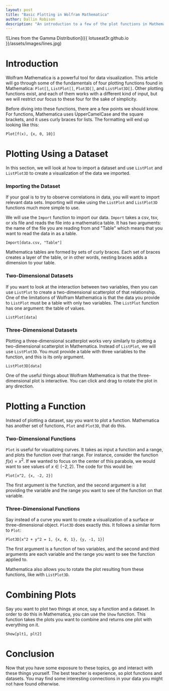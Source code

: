 ```yaml
---
layout: post
title: "Basic Plotting in Wolfram Mathematica"
author: Dallin Robison
description: "An introduction to a few of the plot functions in Mathematica"
---
```


![Lines from the Gamma Distribution]({{ lotuseat3r.github.io }}/assets/images/lines.jpg)

# Introduction

Wolfram Mathematica is a powerful tool for data visualization. This article will go through some of the fundamentals of four plotting functions found in Mathematica: `Plot[]`, `ListPlot[]`, `Plot3D[]`, and `ListPlot3D[]`. Other plotting functions exist, and each of them works with a different kind of input, but we will restrict our focus to these four for the sake of simplicity.

Before diving into these functions, there are a few points we should know. For functions, Mathematica uses UpperCamelCase and the square brackets, and it uses curly braces for lists. The formatting will end up looking like this:

```
Plot[f(x), {x, 0, 10}]
```

# Plotting Using a Dataset

In this section, we will look at how to import a dataset and use `ListPlot` and `ListPlot3D` to create a visualization of the data we imported.

### Importing the Dataset 

If your goal is to try to observe correlations in data, you will want to import relevant data sets. Importing will make using the `ListPlot` and `ListPlot3D` functions much more simple to use.

We will use the `Import` function to import our data. `Import` takes a csv, tsv, or xls file and reads the file into a mathematica table. It has two arguments: the name of the file you are reading from and "Table" which means that you want to read the data in as a table.

```
Import[data.csv, "Table"]
```

Mathematica tables are formed by sets of curly braces. Each set of braces creates a layer of the table, or in other words, nesting braces adds a dimension to your table. 

### Two-Dimensional Datasets

If you want to look at the interaction between two variables, then you can use `ListPlot` to create a two-dimensional scatterplot of that relationship. One of the limitations of Wolfram Mathematica is that the data you provide to `ListPlot` must be a table with only two variables. The `ListPlot` function has one argument: the table of values.

```
ListPlot[data]
```

### Three-Dimensional Datasets

Plotting a three-dimensional scatterplot works very similarly to plotting a two-dimensional scatterplot in Mathematica. Instead of `ListPlot`, we will use `ListPlot3D`. You must provide a table with three variables to the function, and this is its only argument.

```
ListPlot3D[data]
```

One of the useful things about Wolfram Mathematica is that the three-dimensional plot is interactive. You can click and drag to rotate the plot in any direction.



# Plotting a Function

Instead of plotting a dataset, say you want to plot a function. Mathematica has another set of functions, `Plot` and `Plot3D`, that do this. 

### Two-Dimensional Functions

`Plot` is useful for visualizing curves. It takes as input a function and a range, and plots the function over that range. For instance, consider the function $f(x)=x^2$. If we wanted to focus on the center of this parabola, we would want to see values of $x \in (-2,2)$. The code for this would be:

```
Plot[x^2, {x, -2, 2}]
```

The first argument is the function, and the second argument is a list providing the variable and the range you want to see of the function on that variable.

### Three-Dimensional Functions

Say instead of a curve you want to create a visualization of a surface or three-dimensional object. `Plot3D` does exactly this. It follows a similar form to `Plot`:

```
Plot3D[x^2 + y^2 = 1, {x, 0, 1}, {y, -1, 1}]
```

The first argument is a function of two variables, and the second and third arguments are each variable and the range you want to see the function applied to.

Mathematica also allows you to rotate the plot resulting from these functions, like with `ListPlot3D`.

# Combining Plots

Say you want to plot two things at once, say a function and a dataset. In order to do this in Mathematica, you can use the `Show` function. This function takes the plots you want to combine and returns one plot with everything on it.

```
Show[plt1, plt2]
```

# Conclusion

Now that you have some exposure to these topics, go and interact with these things yourself. The best teacher is experience, so plot functions and datasets. You may find some interesting connections in your data you might not have found otherwise.
